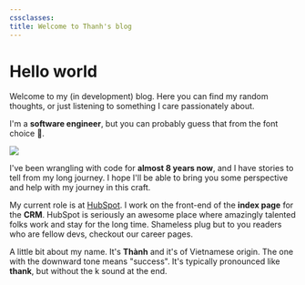 ```yaml
---
cssclasses: 
title: Welcome to Thanh's blog
---
```

# Hello world

Welcome to my (in development) blog. Here you can find my random thoughts, or just listening to something I care passionately about.

I'm a **software engineer**, but you can probably guess that from the font choice 🤣.

![](https://s3.us-east-2.amazonaws.com/asset-uploads.agent.ai/f3920fdc0ef1919a8dd6370554c74e1a0a468d0d34dbf0d3140e5e59_watermarket_raw_c9a2a636-8f52-4cd4-9909-03b41b9d31cb.jpg)

I've been wrangling with code for **almost 8 years now**, and I have stories to tell from my long journey. I hope I'll be able to bring you some perspective and help with my journey in this craft.

My current role is at [HubSpot](https://www.hubspot.com/careers). I work on the front-end of the **index page** for the **CRM**. HubSpot is seriously an awesome place where amazingly talented folks work and stay for the long time. Shameless plug but to you readers who are fellow devs, checkout our career pages.

A little bit about my name. It's **Thành** and it's of Vietnamese origin. The one with the downward tone means "success". It's typically pronounced like **thank**, but without the k sound at the end.